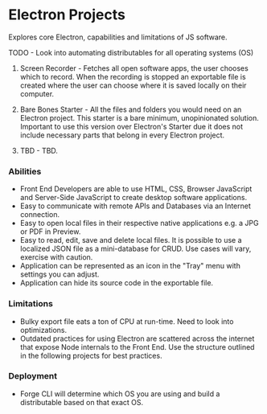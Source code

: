 # Electron Projects
Explores core Electron, capabilities and limitations of JS software.

TODO - Look into automating distributables for all operating systems (OS)

1. Screen Recorder - Fetches all open software apps, the user chooses which to record. When the recording is stopped an exportable file is created where the user can choose where it is saved locally on their computer.

2. Bare Bones Starter - All the files and folders you would need on an Electron project. This starter is a bare minimum, unopinionated solution. Important to use this version over Electron's Starter due it does not include necessary parts that belong in every Electron project.

3. TBD - TBD.


### Abilities
- Front End Developers are able to use HTML, CSS, Browser JavaScript and Server-Side JavaScript to create desktop software applications.
- Easy to communicate with remote APIs and Databases via an Internet connection.
- Easy to open local files in their respective native applications e.g. a JPG or PDF in Preview.
- Easy to read, edit, save and delete local files. It is possible to use a localized JSON file as a mini-database for CRUD. Use cases will vary, exercise with caution.
- Application can be represented as an icon in the "Tray" menu with settings you can adjust.
- Application can hide its source code in the exportable file.

### Limitations
- Bulky export file eats a ton of CPU at run-time. Need to look into optimizations.
- Outdated practices for using Electron are scattered across the internet that expose Node internals to the Front End. Use the structure outlined in the following projects for best practices.

### Deployment
- Forge CLI will determine which OS you are using and build a distributable based on that exact OS.
